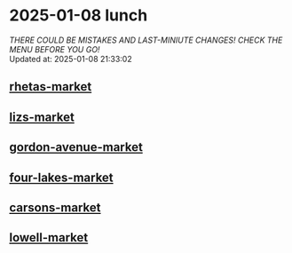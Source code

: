 # 2025-01-08 lunch  
*THERE COULD BE MISTAKES AND LAST-MINIUTE CHANGES! CHECK THE MENU BEFORE YOU GO!*  
Updated at: 2025-01-08 21:33:02  
## [rhetas-market](https://wisc-housingdining.nutrislice.com/menu/rhetas-market/lunch/2025-01-08)  
## [lizs-market](https://wisc-housingdining.nutrislice.com/menu/lizs-market/lunch/2025-01-08)  
## [gordon-avenue-market](https://wisc-housingdining.nutrislice.com/menu/gordon-avenue-market/lunch/2025-01-08)  
## [four-lakes-market](https://wisc-housingdining.nutrislice.com/menu/four-lakes-market/lunch/2025-01-08)  
## [carsons-market](https://wisc-housingdining.nutrislice.com/menu/carsons-market/lunch/2025-01-08)  
## [lowell-market](https://wisc-housingdining.nutrislice.com/menu/lowell-market/lunch/2025-01-08)  
  
